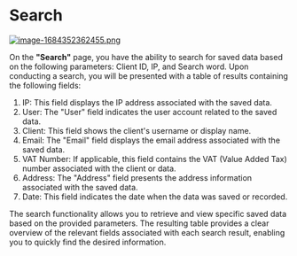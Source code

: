 # Search

[![image-1684352362455.png](https://doc.puq.info/uploads/images/gallery/2023-05/scaled-1680-/image-1684352362455.png)](https://doc.puq.info/uploads/images/gallery/2023-05/image-1684352362455.png)

On the **"Search"** page, you have the ability to search for saved data based on the following parameters: Client ID, IP, and Search word. Upon conducting a search, you will be presented with a table of results containing the following fields:

1. IP: This field displays the IP address associated with the saved data.
2. User: The "User" field indicates the user account related to the saved data.
3. Client: This field shows the client's username or display name.
4. Email: The "Email" field displays the email address associated with the saved data.
5. VAT Number: If applicable, this field contains the VAT (Value Added Tax) number associated with the client or data.
6. Address: The "Address" field presents the address information associated with the saved data.
7. Date: This field indicates the date when the data was saved or recorded.

The search functionality allows you to retrieve and view specific saved data based on the provided parameters. The resulting table provides a clear overview of the relevant fields associated with each search result, enabling you to quickly find the desired information.